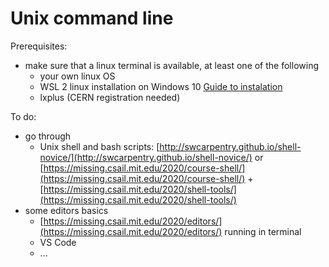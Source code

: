 # Unix command line

Prerequisites:
- make sure that a linux terminal is available, at least one of the following
  - your own linux OS
  - WSL 2 linux installation on Windows 10 [Guide to instalation](https://docs.microsoft.com/en-us/windows/wsl/install-win10)
  - lxplus (CERN registration needed)
 
To do: 
- go through
  - Unix shell and bash scripts: [http://swcarpentry.github.io/shell-novice/](http://swcarpentry.github.io/shell-novice/) or [https://missing.csail.mit.edu/2020/course-shell/](https://missing.csail.mit.edu/2020/course-shell/) + [https://missing.csail.mit.edu/2020/shell-tools/](https://missing.csail.mit.edu/2020/shell-tools/)
- some editors basics
  - [https://missing.csail.mit.edu/2020/editors/](https://missing.csail.mit.edu/2020/editors/) running in terminal
  - VS Code
  - ...



